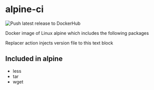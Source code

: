 # alpine-ci

![Push latest release to DockerHub](https://github.com/unfor19/alpine-ci/workflows/Push%20latest%20version%20to%20DockerHub/badge.svg)

Docker image of Linux alpine which includes the following packages

<!-- replacer_start -->

Replacer action injects version file to this text block

<!-- replacer_end -->

## Included in alpine

- less
- tar
- wget